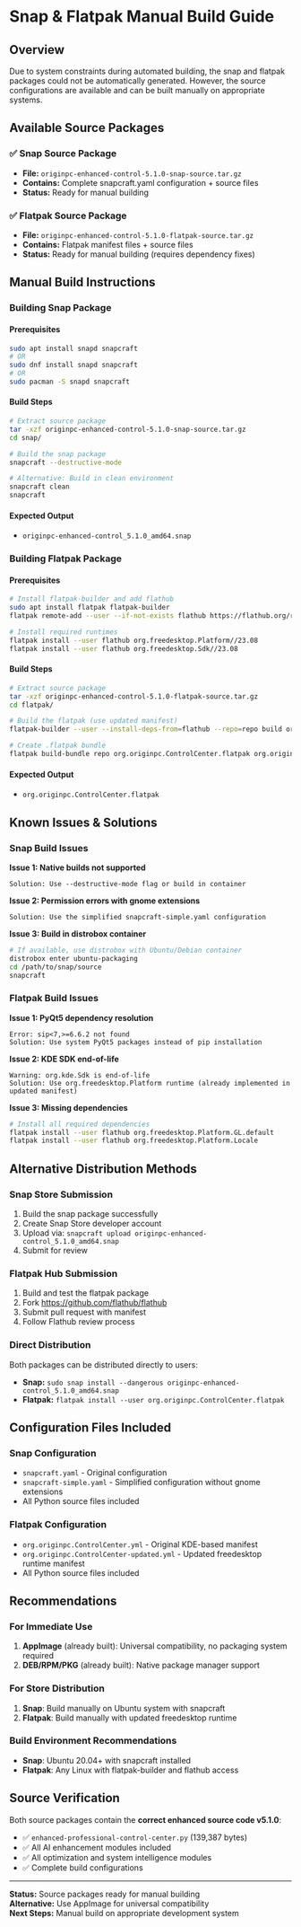 # Snap & Flatpak Manual Build Guide

## Overview

Due to system constraints during automated building, the snap and flatpak packages could not be automatically generated. However, the source configurations are available and can be built manually on appropriate systems.

## Available Source Packages

### ✅ Snap Source Package
- **File:** `originpc-enhanced-control-5.1.0-snap-source.tar.gz`
- **Contains:** Complete snapcraft.yaml configuration + source files
- **Status:** Ready for manual building

### ✅ Flatpak Source Package  
- **File:** `originpc-enhanced-control-5.1.0-flatpak-source.tar.gz`
- **Contains:** Flatpak manifest files + source files
- **Status:** Ready for manual building (requires dependency fixes)

## Manual Build Instructions

### Building Snap Package

#### Prerequisites
```bash
sudo apt install snapd snapcraft
# OR
sudo dnf install snapd snapcraft
# OR  
sudo pacman -S snapd snapcraft
```

#### Build Steps
```bash
# Extract source package
tar -xzf originpc-enhanced-control-5.1.0-snap-source.tar.gz
cd snap/

# Build the snap package
snapcraft --destructive-mode

# Alternative: Build in clean environment
snapcraft clean
snapcraft
```

#### Expected Output
- `originpc-enhanced-control_5.1.0_amd64.snap`

### Building Flatpak Package

#### Prerequisites
```bash
# Install flatpak-builder and add flathub
sudo apt install flatpak flatpak-builder
flatpak remote-add --user --if-not-exists flathub https://flathub.org/repo/flathub.flatpakrepo

# Install required runtimes
flatpak install --user flathub org.freedesktop.Platform//23.08
flatpak install --user flathub org.freedesktop.Sdk//23.08
```

#### Build Steps
```bash
# Extract source package
tar -xzf originpc-enhanced-control-5.1.0-flatpak-source.tar.gz
cd flatpak/

# Build the flatpak (use updated manifest)
flatpak-builder --user --install-deps-from=flathub --repo=repo build org.originpc.ControlCenter-updated.yml

# Create .flatpak bundle
flatpak build-bundle repo org.originpc.ControlCenter.flatpak org.originpc.ControlCenter
```

#### Expected Output
- `org.originpc.ControlCenter.flatpak`

## Known Issues & Solutions

### Snap Build Issues

**Issue 1: Native builds not supported**
```
Solution: Use --destructive-mode flag or build in container
```

**Issue 2: Permission errors with gnome extensions**
```
Solution: Use the simplified snapcraft-simple.yaml configuration
```

**Issue 3: Build in distrobox container**
```bash
# If available, use distrobox with Ubuntu/Debian container
distrobox enter ubuntu-packaging
cd /path/to/snap/source
snapcraft
```

### Flatpak Build Issues

**Issue 1: PyQt5 dependency resolution**
```
Error: sip<7,>=6.6.2 not found
Solution: Use system PyQt5 packages instead of pip installation
```

**Issue 2: KDE SDK end-of-life**
```
Warning: org.kde.Sdk is end-of-life
Solution: Use org.freedesktop.Platform runtime (already implemented in updated manifest)
```

**Issue 3: Missing dependencies**
```bash
# Install all required dependencies
flatpak install --user flathub org.freedesktop.Platform.GL.default
flatpak install --user flathub org.freedesktop.Platform.Locale
```

## Alternative Distribution Methods

### Snap Store Submission
1. Build the snap package successfully
2. Create Snap Store developer account
3. Upload via: `snapcraft upload originpc-enhanced-control_5.1.0_amd64.snap`
4. Submit for review

### Flatpak Hub Submission  
1. Build and test the flatpak package
2. Fork https://github.com/flathub/flathub
3. Submit pull request with manifest
4. Follow Flathub review process

### Direct Distribution
Both packages can be distributed directly to users:
- **Snap:** `sudo snap install --dangerous originpc-enhanced-control_5.1.0_amd64.snap`
- **Flatpak:** `flatpak install --user org.originpc.ControlCenter.flatpak`

## Configuration Files Included

### Snap Configuration
- `snapcraft.yaml` - Original configuration  
- `snapcraft-simple.yaml` - Simplified configuration without gnome extensions
- All Python source files included

### Flatpak Configuration
- `org.originpc.ControlCenter.yml` - Original KDE-based manifest
- `org.originpc.ControlCenter-updated.yml` - Updated freedesktop runtime manifest  
- All Python source files included

## Recommendations

### For Immediate Use
1. **AppImage** (already built): Universal compatibility, no packaging system required
2. **DEB/RPM/PKG** (already built): Native package manager support

### For Store Distribution
1. **Snap**: Build manually on Ubuntu system with snapcraft
2. **Flatpak**: Build manually with updated freedesktop runtime

### Build Environment Recommendations
- **Snap**: Ubuntu 20.04+ with snapcraft installed
- **Flatpak**: Any Linux with flatpak-builder and flathub access

## Source Verification

Both source packages contain the **correct enhanced source code v5.1.0**:
- ✅ `enhanced-professional-control-center.py` (139,387 bytes)
- ✅ All AI enhancement modules included
- ✅ All optimization and system intelligence modules
- ✅ Complete build configurations

---

**Status:** Source packages ready for manual building  
**Alternative:** Use AppImage for universal compatibility  
**Next Steps:** Manual build on appropriate development system
